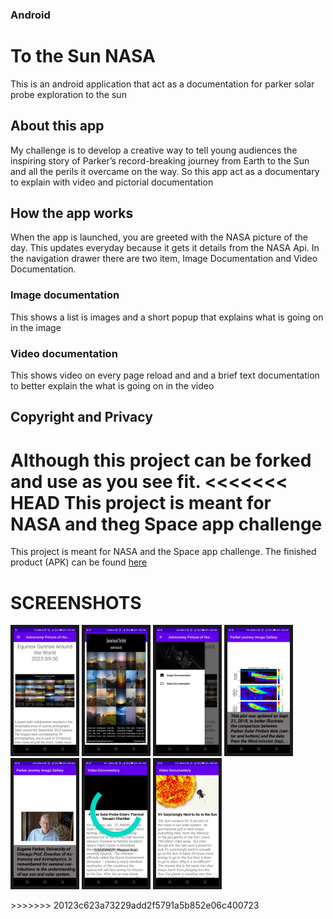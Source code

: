 ### Android ###
# To the Sun NASA
This is an android application that act as a documentation for parker solar probe
exploration to the sun

## About this app
My challenge is to develop a creative way to tell young audiences the inspiring story of Parker’s 
record-breaking journey from Earth to the Sun and all the perils it overcame on the way.
So this app act as a documentary to explain with video and pictorial documentation

## How the app works
When the app is launched, you are greeted with the NASA picture of the day. This updates everyday
because it gets it details from the NASA Api.
In the navigation drawer there are two item, Image Documentation and Video Documentation.

### Image documentation
This shows a list is images and a short popup that explains what is going on in the image

### Video documentation
This shows video on every page reload and and a brief text documentation to better explain the 
what is going on in the video

## Copyright and Privacy
Although this project can be forked and use as you see fit.
<<<<<<< HEAD
This project is meant for NASA and theg Space app challenge
=======
This project is meant for NASA and the Space app challenge.
The finished product (APK) can be found [here](https://github.com/Ohior/to_the_sun_NASA/blob/main/APK/FirstToTheSun.apk)

# SCREENSHOTS
<p>
  <a href="#"><img src="https://github.com/Ohior/to_the_sun_NASA/blob/main/APK/img1.png" alt="header" border="5" width=100 height=200></a>
   <a href="#"><img src="https://github.com/Ohior/to_the_sun_NASA/blob/main/APK/img2.png" alt="header" border="5" width=100 height=200></a>
   <a href="#"><img src="https://github.com/Ohior/to_the_sun_NASA/blob/main/APK/img3.png" alt="header" border="5" width=100 height=200></a>
   <a href="#"><img src="https://github.com/Ohior/to_the_sun_NASA/blob/main/APK/img4.png" alt="header" border="5" width=100 height=200></a>
   <a href="#"><img src="https://github.com/Ohior/to_the_sun_NASA/blob/main/APK/img5.png" alt="header" border="5" width=100 height=200></a>
   <a href="#"><img src="https://github.com/Ohior/to_the_sun_NASA/blob/main/APK/img6.png" alt="header" border="5" width=100 height=200></a>
   <a href="#"><img src="https://github.com/Ohior/to_the_sun_NASA/blob/main/APK/img7.png" alt="header" border="5" width=100 height=200></a>
</p>
>>>>>>> 20123c623a73229add2f5791a5b852e06c400723
